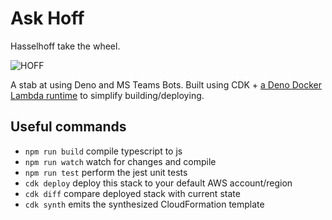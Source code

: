 # Ask Hoff

Hasselhoff take the wheel.

![HOFF](https://giphy.com/gifs/N8kmvUsp0gObK/html5)

A stab at using Deno and MS Teams Bots. Built using CDK + [a Deno Docker Lambda runtime](https://github.com/hayd/deno-lambda) to simplify building/deploying.

## Useful commands

 * `npm run build`   compile typescript to js
 * `npm run watch`   watch for changes and compile
 * `npm run test`    perform the jest unit tests
 * `cdk deploy`      deploy this stack to your default AWS account/region
 * `cdk diff`        compare deployed stack with current state
 * `cdk synth`       emits the synthesized CloudFormation template
